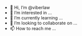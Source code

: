 - 👋 Hi, I’m @viberlaw
- 👀 I’m interested in ...
- 🌱 I’m currently learning ...
- 💞️ I’m looking to collaborate on ...
- 📫 How to reach me ...

<!---
viberlaw/viberlaw is a ✨ special ✨ repository because its `README.md` (this file) appears on your GitHub profile.
You can click the Preview link to take a look at your changes.
--->
